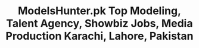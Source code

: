 ---
title: "ModelsHunter.pk Top Modeling, Talent Agency, Showbiz Jobs, Media Production Karachi, Lahore, Pakistan"
url: /karachi/modelshunter-pk-top-modeling-talent-agency-showbiz-jobs-media-production-karachi-lahore-pakistan/
shop: model
---